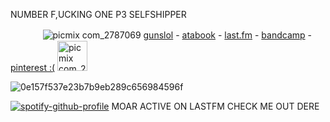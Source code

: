 NUMBER F,UCKING ONE P3 SELFSHIPPER


ㅤㅤㅤㅤ![picmix com_2787069](https://github.com/user-attachments/assets/a3cc46e9-025e-48d1-86fc-b878e6a0dfc0)
[gunslol](http://guns.lol/boyrot) - [atabook](https://prophetoffalsehope.atabook.org/) - [last.fm](https://www.last.fm/user/corpsehem) - [bandcamp](https://bandcamp.com/rottedwound) - [pinterest :(](https://www.pinterest.com/boyrotted/_profile/) <img width="48" height="48" alt="picmix com_2511279" src="https://github.com/user-attachments/assets/be90c02f-31be-464b-ad10-ee7b21571d26" />




![0e157f537e23b7b9eb289c656984596f](https://github.com/user-attachments/assets/95a84f17-b37d-49b8-be27-3ac93ee12ef8)


 


[![spotify-github-profile](https://spotify-github-profile.kittinanx.com/api/view?uid=31iydpcy5qoohkge2fdzy2oukuvy&cover_image=true&theme=novatorem&show_offline=true&background_color=121212&interchange=false&bar_color=53b14f&bar_color_cover=false)](https://github.com/kittinan/spotify-github-profile) MOAR ACTIVE ON LASTFM CHECK ME OUT DERE



































